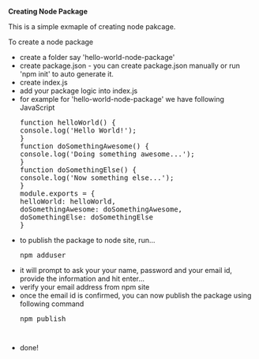 <strong>Creating Node Package</strong>

<p>This is a simple exmaple of creating node pakcage.</p>
To create a node package 
<ul>
<li>create a folder say 'hello-world-node-package'</li>
<li>create package.json - you can create package.json manually or run 'npm init' to auto generate it.</li>
<li>create index.js</li>
<li>add your package logic into index.js</li>
<li>for example for 'hello-world-node-package' we have following JavaScript
<pre>
function helloWorld() {
console.log('Hello World!');
}
function doSomethingAwesome() {
console.log('Doing something awesome...');	
}
function doSomethingElse() {
console.log('Now something else...');	
}
module.exports = {
helloWorld: helloWorld,
doSomethingAwesome: doSomethingAwesome,
doSomethingElse: doSomethingElse
}
</pre>
</li>
<li>to publish the package to node site, run... 
<pre>npm adduser</pre></li>
<li>it will prompt to ask your your name, password and your email id, provide the information and hit enter...</li>
<li>verify your email address from npm site</li>
<li>once the email id is confirmed, you can now publish the package using following command
<pre>npm publish<pre></li>
<li>done!</li>
</ul>



